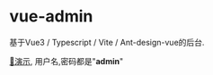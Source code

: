# vue-admin
基于Vue3 / Typescript / Vite / Ant-design-vue的后台.

[🚀演示](https://vue-admin-zeta.vercel.app/), 用户名,密码都是"**admin**"

